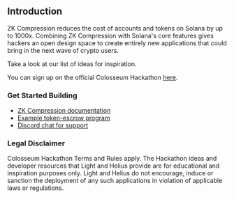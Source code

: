 ## Introduction

ZK Compression reduces the cost of accounts and tokens on Solana by up to 1000x. Combining ZK Compression with Solana's core features gives hackers an open design space to create entirely new applications that could bring in the next wave of crypto users.

Take a look at our list of ideas for inspiration.

You can sign up on the official Colosseum Hackathon [here](https://www.colosseum.com/hackathon).

### **Get Started Building**

- [ZK Compression documentation](https://www.zkcompression.com/)
- [Example token-escrow program](https://github.com/Lightprotocol/light-protocol/tree/main/examples/token-escrow/programs/token-escrow/src/escrow_with_pda)
- [Discord chat for support](https://discord.com/invite/qCv4Y7uYmh)

### Legal Disclaimer

Colosseum Hackathon Terms and Rules apply. The Hackathon ideas and developer resources that Light and Helius provide are for educational and inspiration purposes only. Light and Helius do not encourage, induce or sanction the deployment of any such applications in violation of applicable laws or regulations.
